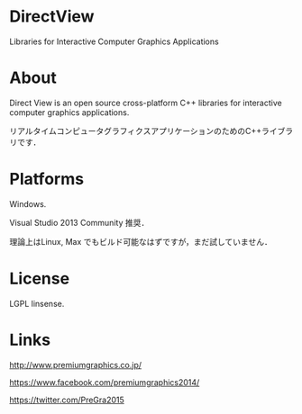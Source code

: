 # DirectView
Libraries for Interactive Computer Graphics Applications 

# About
Direct View is an open source cross-platform C++ libraries for interactive computer graphics applications.

リアルタイムコンピュータグラフィクスアプリケーションのためのC++ライブラリです．

# Platforms
Windows.

Visual Studio 2013 Community 推奨．

理論上はLinux, Max でもビルド可能なはずですが，まだ試していません．

# License

LGPL linsense.

# Links

http://www.premiumgraphics.co.jp/

https://www.facebook.com/premiumgraphics2014/

https://twitter.com/PreGra2015
